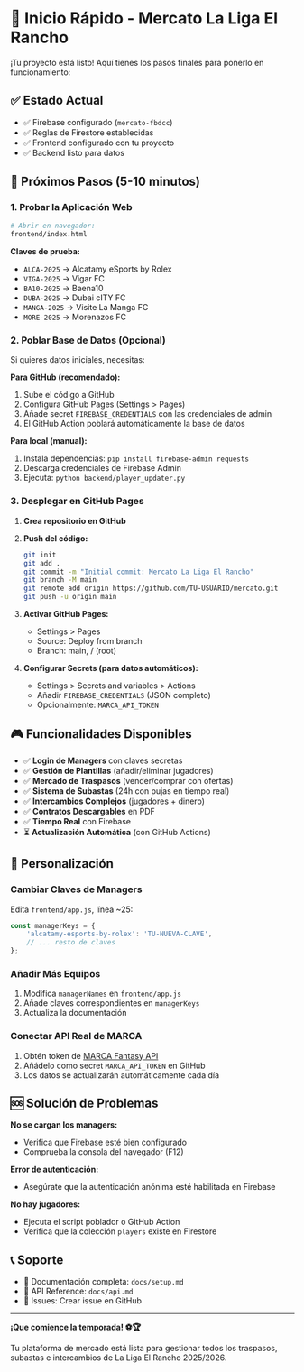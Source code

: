 # 🚀 Inicio Rápido - Mercato La Liga El Rancho

¡Tu proyecto está listo! Aquí tienes los pasos finales para ponerlo en funcionamiento:

## ✅ Estado Actual
- ✅ Firebase configurado (`mercato-fbdcc`)
- ✅ Reglas de Firestore establecidas
- ✅ Frontend configurado con tu proyecto
- ✅ Backend listo para datos

## 🎯 Próximos Pasos (5-10 minutos)

### 1. Probar la Aplicación Web
```bash
# Abrir en navegador:
frontend/index.html
```

**Claves de prueba:**
- `ALCA-2025` → Alcatamy eSports by Rolex
- `VIGA-2025` → Vigar FC
- `BA10-2025` → Baena10
- `DUBA-2025` → Dubai cITY FC
- `MANGA-2025` → Visite La Manga FC
- `MORE-2025` → Morenazos FC

### 2. Poblar Base de Datos (Opcional)

Si quieres datos iniciales, necesitas:

**Para GitHub (recomendado):**
1. Sube el código a GitHub
2. Configura GitHub Pages (Settings > Pages)
3. Añade secret `FIREBASE_CREDENTIALS` con las credenciales de admin
4. El GitHub Action poblará automáticamente la base de datos

**Para local (manual):**
1. Instala dependencias: `pip install firebase-admin requests`
2. Descarga credenciales de Firebase Admin
3. Ejecuta: `python backend/player_updater.py`

### 3. Desplegar en GitHub Pages

1. **Crea repositorio en GitHub**
2. **Push del código:**
   ```bash
   git init
   git add .
   git commit -m "Initial commit: Mercato La Liga El Rancho"
   git branch -M main
   git remote add origin https://github.com/TU-USUARIO/mercato.git
   git push -u origin main
   ```

3. **Activar GitHub Pages:**
   - Settings > Pages
   - Source: Deploy from branch
   - Branch: main, / (root)

4. **Configurar Secrets (para datos automáticos):**
   - Settings > Secrets and variables > Actions
   - Añadir `FIREBASE_CREDENTIALS` (JSON completo)
   - Opcionalmente: `MARCA_API_TOKEN`

## 🎮 Funcionalidades Disponibles

- ✅ **Login de Managers** con claves secretas
- ✅ **Gestión de Plantillas** (añadir/eliminar jugadores)
- ✅ **Mercado de Traspasos** (vender/comprar con ofertas)
- ✅ **Sistema de Subastas** (24h con pujas en tiempo real)
- ✅ **Intercambios Complejos** (jugadores + dinero)
- ✅ **Contratos Descargables** en PDF
- ✅ **Tiempo Real** con Firebase
- ⏳ **Actualización Automática** (con GitHub Actions)

## 🔧 Personalización

### Cambiar Claves de Managers
Edita `frontend/app.js`, línea ~25:
```javascript
const managerKeys = {
    'alcatamy-esports-by-rolex': 'TU-NUEVA-CLAVE',
    // ... resto de claves
};
```

### Añadir Más Equipos
1. Modifica `managerNames` en `frontend/app.js`
2. Añade claves correspondientes en `managerKeys`
3. Actualiza la documentación

### Conectar API Real de MARCA
1. Obtén token de [MARCA Fantasy API](https://github.com/alxgarci/marca-fantasy-api-scraper-updated)
2. Añádelo como secret `MARCA_API_TOKEN` en GitHub
3. Los datos se actualizarán automáticamente cada día

## 🆘 Solución de Problemas

**No se cargan los managers:**
- Verifica que Firebase esté bien configurado
- Comprueba la consola del navegador (F12)

**Error de autenticación:**
- Asegúrate que la autenticación anónima esté habilitada en Firebase

**No hay jugadores:**
- Ejecuta el script poblador o GitHub Action
- Verifica que la colección `players` existe en Firestore

## 📞 Soporte

- 📖 Documentación completa: `docs/setup.md`
- 🔧 API Reference: `docs/api.md`
- 🐛 Issues: Crear issue en GitHub

---

**¡Que comience la temporada! ⚽🏆**

Tu plataforma de mercado está lista para gestionar todos los traspasos, subastas e intercambios de La Liga El Rancho 2025/2026.
